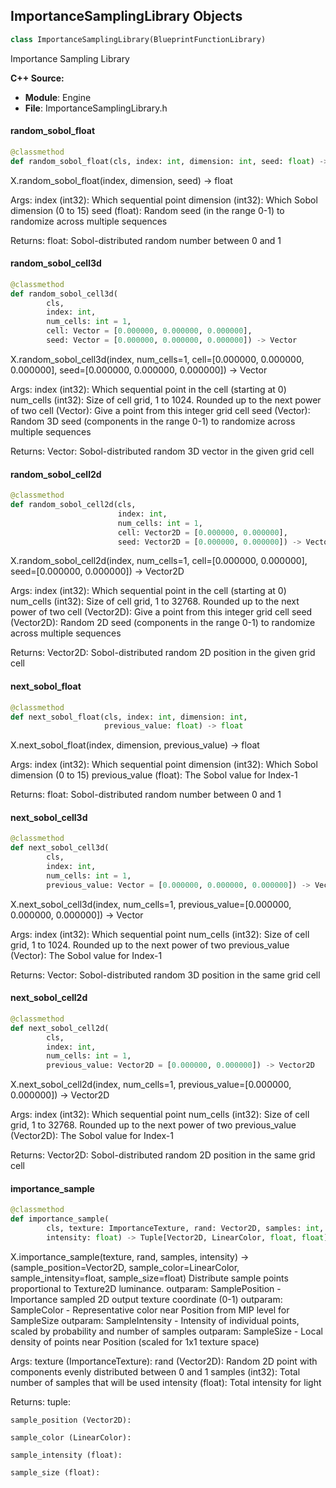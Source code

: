 ## ImportanceSamplingLibrary Objects

```python
class ImportanceSamplingLibrary(BlueprintFunctionLibrary)
```

Importance Sampling Library

**C++ Source:**

- **Module**: Engine
- **File**: ImportanceSamplingLibrary.h

<a id="unreal.ImportanceSamplingLibrary.random_sobol_float"></a>

#### random_sobol_float

```python
@classmethod
def random_sobol_float(cls, index: int, dimension: int, seed: float) -> float
```

X.random_sobol_float(index, dimension, seed) -> float


Args:
    index (int32): Which sequential point
    dimension (int32): Which Sobol dimension (0 to 15)
    seed (float): Random seed (in the range 0-1) to randomize across multiple sequences

Returns:
    float: Sobol-distributed random number between 0 and 1

<a id="unreal.ImportanceSamplingLibrary.random_sobol_cell3d"></a>

#### random_sobol_cell3d

```python
@classmethod
def random_sobol_cell3d(
        cls,
        index: int,
        num_cells: int = 1,
        cell: Vector = [0.000000, 0.000000, 0.000000],
        seed: Vector = [0.000000, 0.000000, 0.000000]) -> Vector
```

X.random_sobol_cell3d(index, num_cells=1, cell=[0.000000, 0.000000, 0.000000], seed=[0.000000, 0.000000, 0.000000]) -> Vector


Args:
    index (int32): Which sequential point in the cell (starting at 0)
    num_cells (int32): Size of cell grid, 1 to 1024. Rounded up to the next power of two
    cell (Vector): Give a point from this integer grid cell
    seed (Vector): Random 3D seed (components in the range 0-1) to randomize across multiple sequences

Returns:
    Vector: Sobol-distributed random 3D vector in the given grid cell

<a id="unreal.ImportanceSamplingLibrary.random_sobol_cell2d"></a>

#### random_sobol_cell2d

```python
@classmethod
def random_sobol_cell2d(cls,
                        index: int,
                        num_cells: int = 1,
                        cell: Vector2D = [0.000000, 0.000000],
                        seed: Vector2D = [0.000000, 0.000000]) -> Vector2D
```

X.random_sobol_cell2d(index, num_cells=1, cell=[0.000000, 0.000000], seed=[0.000000, 0.000000]) -> Vector2D


Args:
    index (int32): Which sequential point in the cell (starting at 0)
    num_cells (int32): Size of cell grid, 1 to 32768. Rounded up to the next power of two
    cell (Vector2D): Give a point from this integer grid cell
    seed (Vector2D): Random 2D seed (components in the range 0-1) to randomize across multiple sequences

Returns:
    Vector2D: Sobol-distributed random 2D position in the given grid cell

<a id="unreal.ImportanceSamplingLibrary.next_sobol_float"></a>

#### next_sobol_float

```python
@classmethod
def next_sobol_float(cls, index: int, dimension: int,
                     previous_value: float) -> float
```

X.next_sobol_float(index, dimension, previous_value) -> float


Args:
    index (int32): Which sequential point
    dimension (int32): Which Sobol dimension (0 to 15)
    previous_value (float): The Sobol value for Index-1

Returns:
    float: Sobol-distributed random number between 0 and 1

<a id="unreal.ImportanceSamplingLibrary.next_sobol_cell3d"></a>

#### next_sobol_cell3d

```python
@classmethod
def next_sobol_cell3d(
        cls,
        index: int,
        num_cells: int = 1,
        previous_value: Vector = [0.000000, 0.000000, 0.000000]) -> Vector
```

X.next_sobol_cell3d(index, num_cells=1, previous_value=[0.000000, 0.000000, 0.000000]) -> Vector


Args:
    index (int32): Which sequential point
    num_cells (int32): Size of cell grid, 1 to 1024. Rounded up to the next power of two
    previous_value (Vector): The Sobol value for Index-1

Returns:
    Vector: Sobol-distributed random 3D position in the same grid cell

<a id="unreal.ImportanceSamplingLibrary.next_sobol_cell2d"></a>

#### next_sobol_cell2d

```python
@classmethod
def next_sobol_cell2d(
        cls,
        index: int,
        num_cells: int = 1,
        previous_value: Vector2D = [0.000000, 0.000000]) -> Vector2D
```

X.next_sobol_cell2d(index, num_cells=1, previous_value=[0.000000, 0.000000]) -> Vector2D


Args:
    index (int32): Which sequential point
    num_cells (int32): Size of cell grid, 1 to 32768. Rounded up to the next power of two
    previous_value (Vector2D): The Sobol value for Index-1

Returns:
    Vector2D: Sobol-distributed random 2D position in the same grid cell

<a id="unreal.ImportanceSamplingLibrary.importance_sample"></a>

#### importance_sample

```python
@classmethod
def importance_sample(
        cls, texture: ImportanceTexture, rand: Vector2D, samples: int,
        intensity: float) -> Tuple[Vector2D, LinearColor, float, float]
```

X.importance_sample(texture, rand, samples, intensity) -> (sample_position=Vector2D, sample_color=LinearColor, sample_intensity=float, sample_size=float)
Distribute sample points proportional to Texture2D luminance.
outparam: SamplePosition - Importance sampled 2D output texture coordinate (0-1)
outparam: SampleColor - Representative color near Position from MIP level for SampleSize
outparam: SampleIntensity - Intensity of individual points, scaled by probability and number of samples
outparam: SampleSize - Local density of points near Position (scaled for 1x1 texture space)

Args:
    texture (ImportanceTexture): 
    rand (Vector2D): Random 2D point with components evenly distributed between 0 and 1
    samples (int32): Total number of samples that will be used
    intensity (float): Total intensity for light

Returns:
    tuple: 

    sample_position (Vector2D): 

    sample_color (LinearColor): 

    sample_intensity (float): 

    sample_size (float):

<a id="unreal.LevelBounds"></a>